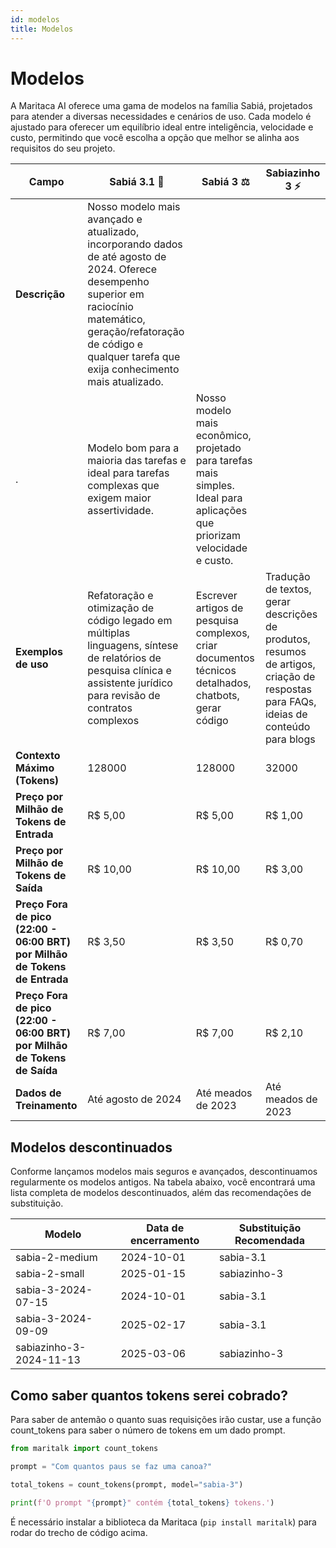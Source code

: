 ```yaml
---
id: modelos
title: Modelos
---
```


# Modelos
A Maritaca AI oferece uma gama de modelos na família Sabiá, projetados para atender a diversas necessidades e cenários de uso. Cada modelo é ajustado para oferecer um equilíbrio ideal entre inteligência, velocidade e custo, permitindo que você escolha a opção que melhor se alinha aos requisitos do seu projeto.

| **Campo** | **Sabiá 3.1** 🥇 |  **Sabiá 3** ⚖️ | **Sabiazinho 3** ⚡ |
|-----------|----------------|------------------|---------------|
| **Descrição**| Nosso modelo mais avançado e atualizado, incorporando dados de até agosto de 2024. Oferece desempenho superior em raciocínio matemático, geração/refatoração de código e qualquer tarefa que exija conhecimento mais atualizado.
. |  Modelo bom para a maioria das tarefas e ideal para tarefas complexas que exigem maior assertividade. | Nosso modelo mais econômico, projetado para tarefas mais simples. Ideal para aplicações  que priorizam velocidade e custo. | 
| **Exemplos de uso**  | Refatoração e otimização de código legado em múltiplas linguagens, síntese de relatórios de pesquisa clínica e assistente jurídico para revisão de contratos complexos |  Escrever artigos de pesquisa complexos, criar documentos técnicos detalhados, chatbots, gerar código|  Tradução de textos, gerar descrições de produtos, resumos de artigos, criação de respostas para FAQs, ideias de conteúdo para blogs  |  
| **Contexto Máximo (Tokens)**  | 128000 | 128000 | 32000 | 
| **Preço por Milhão de Tokens de Entrada** | R$ 5,00 | R$ 5,00 | R$ 1,00| 
| **Preço por Milhão de Tokens de Saída**   | R$ 10,00 | R$ 10,00| R$ 3,00 |  
| **Preço Fora de pico (22:00 - 06:00 BRT) por Milhão de Tokens de Entrada**  |R$ 3,50| R$ 3,50  | R$ 0,70 | 
| **Preço Fora de pico (22:00 - 06:00 BRT) por Milhão de Tokens de Saída** | R$ 7,00 | R$ 7,00 | R$ 2,10|
| **Dados de Treinamento** | Até agosto de 2024 |Até meados de 2023 | Até meados de 2023 | 


## Modelos descontinuados

Conforme lançamos modelos mais seguros e avançados, descontinuamos regularmente os modelos antigos. Na tabela abaixo, você encontrará uma lista completa de modelos descontinuados, além das recomendações de substituição.

| Modelo | Data de encerramento | Substituição Recomendada |
|-------|--------|-------|
| sabia-2-medium | 2024-10-01 | sabia-3.1 |
| sabia-2-small | 2025-01-15 | sabiazinho-3 |
| sabia-3-2024-07-15 | 2024-10-01 |sabia-3.1 |
| sabia-3-2024-09-09 | 2025-02-17 | sabia-3.1 |
| sabiazinho-3-2024-11-13	| 2025-03-06 | sabiazinho-3 | 

## Como saber quantos tokens serei cobrado?
Para saber de antemão o quanto suas requisições irão custar, use a função count_tokens para saber o número de tokens em um dado prompt.
```python
from maritalk import count_tokens

prompt = "Com quantos paus se faz uma canoa?"

total_tokens = count_tokens(prompt, model="sabia-3")

print(f'O prompt "{prompt}" contém {total_tokens} tokens.')
```

É necessário instalar a biblioteca da Maritaca (`pip install maritalk`) para rodar do trecho de código acima.
